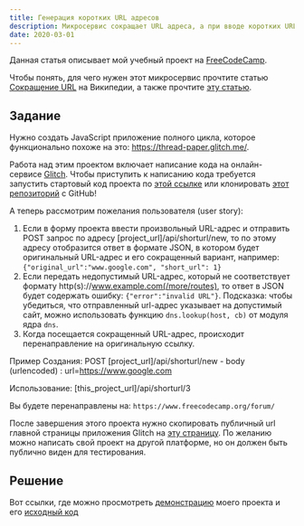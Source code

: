 ```yaml
---
title: Генерация коротких URL адресов
description: Микросервис сокращает URL адреса, а при вводе коротких URL преобразует обратно в исходные. Написано на JavaScript
date: 2020-03-01
---
```


Данная статья описывает мой учебный проект на [FreeCodeCamp](https://www.freecodecamp.org/learn/apis-and-microservices/apis-and-microservices-projects/url-shortener-microservice).

Чтобы понять, для чего нужен этот микросервис прочтите статью [Сокращение URL](https://ru.wikipedia.org/wiki/%D0%A1%D0%BE%D0%BA%D1%80%D0%B0%D1%89%D0%B5%D0%BD%D0%B8%D0%B5_URL) на Википедии, а также прочтите [эту статью](https://www.internet-technologies.ru/articles/rukovodstvo-po-sokrascheniyu-url-adresov-i-otslezhivaniyu-socsetey.html).

## Задание

Нужно создать JavaScript приложение полного цикла, которое функционально похоже на это: https://thread-paper.glitch.me/.

Работа над этим проектом включает написание кода на онлайн-сервисе [Glitch](https://glitch.com/). Чтобы приступить к написанию кода требуется запустить стартовый код проекта по [этой ссылке](https://glitch.com/edit/#!/remix/clone-from-repo?REPO_URL=https://github.com/freeCodeCamp/boilerplate-project-urlshortener/) или клонировать [этот репозиторий](https://github.com/freeCodeCamp/boilerplate-project-urlshortener/) с GitHub!

А теперь рассмотрим пожелания пользователя (user story):

1. Если в форму проекта ввести произвольный URL-адрес и отправить POST запрос по адресу [project_url]/api/shorturl/new, то по этому адресу отобразится ответ в формате JSON, в котором будет оригинальный URL-адрес и его сокращенный вариант, например: `{"original_url":"www.google.com", "short_url": 1}`
2. Если передать недопустимый URL-адрес, который не соответствует формату http(s)://www.example.com(/more/routes), то ответ в JSON будет содержать ошибку: `{"error":"invalid URL"}`. Подсказка: чтобы убедиться, что отправленный url-адрес указывает на допустимый сайт, можно использовать функцию `dns.lookup(host, cb)` от модуля ядра `dns`.
3. Когда посещается сокращенный URL-адрес, происходит перенаправление на оригинальную ссылку.

Пример Создания:
POST [project_url]/api/shorturl/new - body (urlencoded) : url=https://www.google.com

Использование:
[this_project_url]/api/shorturl/3

Вы будете перенаправлены на:
`https://www.freecodecamp.org/forum/`

После завершения этого проекта нужно скопировать публичный url главной страницы приложения Glitch на [эту страницу](https://www.freecodecamp.org/learn/apis-and-microservices/apis-and-microservices-projects/url-shortener-microservice). По желанию можно написать свой проект на другой платформе, но он должен быть публично виден для тестирования.

## Решение

Вот ссылки, где можно просмотреть [демонстрацию](https://url-shortener-injashkin.glitch.me) моего проекта и его [исходный код](https://github.com/injashkin/url-shortener.git)

